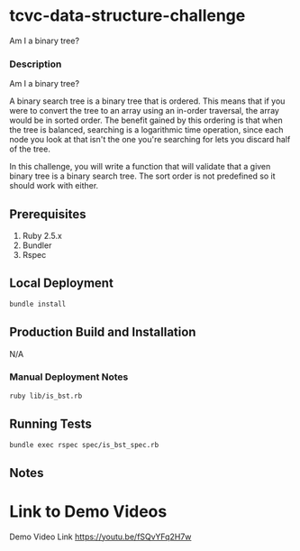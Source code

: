 # tcvc-data-structure-challenge

Am I a binary tree?

### Description

Am I a binary tree?

A binary search tree is a binary tree that is ordered. This means that if you were to convert the tree to an array using an in-order traversal, the array would be in sorted order. The benefit gained by this ordering is that when the tree is balanced, searching is a logarithmic time operation, since each node you look at that isn't the one you're searching for lets you discard half of the tree.

In this challenge, you will write a function that will validate that a given binary tree is a binary search tree. The sort order is not predefined so it should work with either.

## Prerequisites

1. Ruby 2.5.x
2. Bundler
3. Rspec

## Local Deployment

```bash
bundle install
```

## Production Build and Installation

N/A

### Manual Deployment Notes

```bash
ruby lib/is_bst.rb
```


## Running Tests

```bash
bundle exec rspec spec/is_bst_spec.rb
```

## Notes

# Link to Demo Videos

Demo Video Link
https://youtu.be/fSQvYFq2H7w
